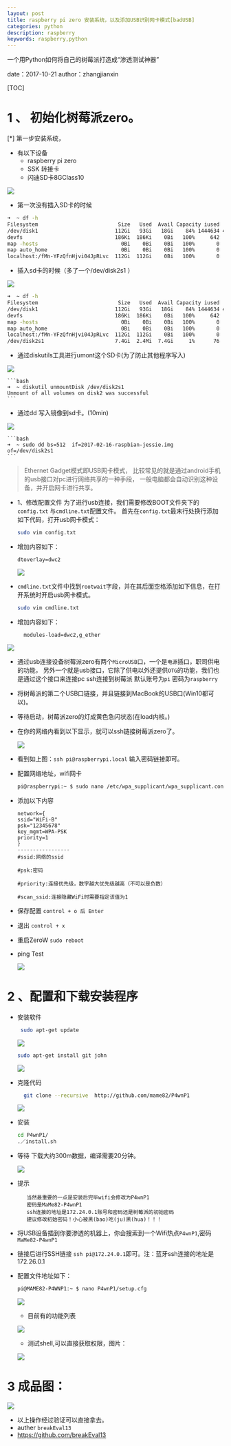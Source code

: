 ```yaml
---
layout: post
title: raspberry pi zero 安装系统，以及添加USB识别网卡模式[badUSB]
categories: python
description: raspberry
keywords: raspberry,python
---
```



一个用Python如何将自己的树莓派打造成“渗透测试神器”


date：2017-10-21
author：zhangjianxin

[TOC]

# 1 、 初始化树莓派zero。

[*] 第一步安装系统，

   * 有以下设备
      * raspberry pi zero
      * SSK 转接卡
      * 闪迪SD卡8GClass10

   ![](https://zmatsh.b0.upaiyun.com/images/1508598613256.jpg)


* 第一次没有插入SD卡的时候

```bash
➜  ~ df -h
Filesystem                          Size   Used  Avail Capacity iused      ifree %iused  Mounted on
/dev/disk1                         112Gi   93Gi   18Gi    84% 1444634 4293522645    0%   /
devfs                              186Ki  186Ki    0Bi   100%     642          0  100%   /dev
map -hosts                           0Bi    0Bi    0Bi   100%       0          0  100%   /net
map auto_home                        0Bi    0Bi    0Bi   100%       0          0  100%   /home
localhost:/fMn-YFzQfnHjvi04JpRLvc  112Gi  112Gi    0Bi   100%       0          0  100%   /Volumes/MobileBackups

```



* 插入sd卡的时候（多了一个/dev/disk2s1 ）

![](https://zmatsh.b0.upaiyun.com/images/df-h-sd-card.png)


```bash
➜  ~ df -h
Filesystem                          Size   Used  Avail Capacity iused      ifree %iused  Mounted on
/dev/disk1                         112Gi   93Gi   18Gi    84% 1444634 4293522645    0%   /
devfs                              186Ki  186Ki    0Bi   100%     642          0  100%   /dev
map -hosts                           0Bi    0Bi    0Bi   100%       0          0  100%   /net
map auto_home                        0Bi    0Bi    0Bi   100%       0          0  100%   /home
localhost:/fMn-YFzQfnHjvi04JpRLvc  112Gi  112Gi    0Bi   100%       0          0  100%   /Volumes/MobileBackups
/dev/disk2s1                       7.4Gi  2.4Mi  7.4Gi     1%      76     243827    0%   /Volumes/usb

```

* 通过diskutils工具进行umont这个SD卡(为了防止其他程序写入)

 ![](https://zmatsh.b0.upaiyun.com/images/umount-mac.png)

    ```bash
    ➜  ~ diskutil unmountDisk /dev/disk2s1
    Unmount of all volumes on disk2 was successful
    ```


* 通过dd 写入镜像到sd卡。(10min)

 ![](https://zmatsh.b0.upaiyun.com/images/dd-sd-car-success.png)

    ```bash
    ➜  ~ sudo dd bs=512  if=2017-02-16-raspbian-jessie.img  of=/dev/disk2s1
    ```

 > Ethernet Gadget模式即USB网卡模式，
   比较常见的就是通过android手机的usb接口对pc进行网络共享的一种手段，
   一般电脑都会自动识别这种设备，并开启网卡进行共享。

* 1、修改配置文件
  为了进行usb连接，我们需要修改BOOT文件夹下的`config.txt` 与`cmdline.txt`配置文件。
  首先在`config.txt`最末行处换行添加如下代码，打开usb网卡模式：

    ```bash
    sudo vim config.txt
    ```

 * 增加内容如下：

    ```text
    dtoverlay=dwc2
    ```

    ![](https://zmatsh.b0.upaiyun.com/images/vim-config.png)


 * `cmdline.txt`文件中找到`rootwait`字段，并在其后面空格添加如下信息，在打开系统时开启usb网卡模式。

    ```bash
    sudo vim cmdline.txt
    ```

 * 增加内容如下：

    ```text
      modules-load=dwc2,g_ether
    ```

  ![](https://zmatsh.b0.upaiyun.com/images/vim-cmdline.png)

 * 通过usb连接设备树莓派zero有两个`MicroUSB`口，一个是`电源`插口，职司供电的功能，
   另外一个就是usb接口，它除了供电以外还提供`OTG`的功能，我们也是通过这个接口来连接pc
   ssh连接到树莓派  默认账号为`pi` 密码为`raspberry`

 * 将树莓派的第二个USB口链接，并且链接到MacBook的USB口(Win10都可以)。
 * 等待启动，树莓派zero的灯成黄色急闪状态(在load内核。)
 * 在你的网络内看到以下显示，就可以ssh链接树莓派zero了。

    ![](https://zmatsh.b0.upaiyun.com/images/usb-otg.png)

 * 看到如上图：`ssh pi@raspberrypi.local` 输入密码链接即可。

 * 配置网络地址，wifi网卡
    ```bash
    pi@raspberrypi:~ $ sudo nano /etc/wpa_supplicant/wpa_supplicant.conf
    ```
 * 添加以下内容
    ```text
    network={
    ssid="WiFi-B"
    psk="12345678"
    key_mgmt=WPA-PSK
    priority=1
    }
    -----------------
    #ssid:网络的ssid

    #psk:密码

    #priority:连接优先级，数字越大优先级越高（不可以是负数）

    #scan_ssid:连接隐藏WiFi时需要指定该值为1
    ```

 * 保存配置 `control + o 后 Enter`

 * 退出 `control + x `

 * 重启ZeroW `sudo reboot`

 * ping Test

   ![](https://zmatsh.b0.upaiyun.com/images/ssh-new-ping.png)


# 2 、配置和下载安装程序

 * 安装软件
   ```bash
    sudo apt-get update
   ```

    ![](https://zmatsh.b0.upaiyun.com/images/zero-update.png)

    ```bash
    sudo apt-get install git john
    ```

    ![](https://zmatsh.b0.upaiyun.com/images/zero-install-git.png)

 * 克隆代码

   ```bash
     git clone --recursive  http://github.com/mame82/P4wnP1
   ```

    ![](https://zmatsh.b0.upaiyun.com/images/git-clone-bad-usb.png)

 * 安装

    ```bash
    cd P4wnP1/
    .／install.sh
    ```

 * 等待 下载大约300m数据，编译需要20分钟。

   ![](https://zmatsh.b0.upaiyun.com/images/install-y-success.jpg)

 * 提示

    ```text
       当然最重要的一点是安装后完毕wifi会修改为P4wnP1
       密码是MaMe82-P4wnP1
       ssh连接的地址是172.24.0.1账号和密码还是树莓派的初始密码
       建议修改初始密码！小心被黑(bao)吃(ju)黑(hua)！！！
    ```

 * 将USB设备插到你要渗透的机器上，你会搜索到一个Wifi热点`P4wnP1`,密码`MaMe82-P4wnP1`

 * 链接后进行SSH链接
    `ssh pi@172.24.0.1`即可。注：蓝牙ssh连接的地址是172.26.0.1


 * 配置文件地址如下：
     ```bash
     pi@MAME82-P4WNP1:~ $ nano P4wnP1/setup.cfg
     ```

     ![](https://zmatsh.b0.upaiyun.com/images/hack-setting.png)

     * 目前有的功能列表

     ![](https://zmatsh.b0.upaiyun.com/images/windows-python-script-hack.png)

     * 测试shell,可以直接获取权限，图片：

     ![](https://zmatsh.b0.upaiyun.com/images/success-bad-usb-hack.png)


# 3 成品图：

 ![](https://zmatsh.b0.upaiyun.com/images/success-png.jpg)

* 以上操作经过验证可以直接拿去。
* auther `breakEval13`
* https://github.com/breakEval13